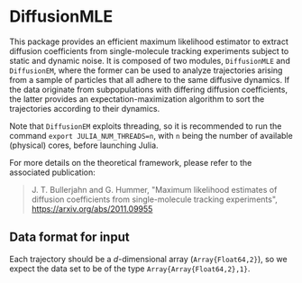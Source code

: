 # DiffusionMLE

This package provides an efficient maximum likelihood estimator to extract diffusion coefficients from single-molecule tracking experiments subject to static and dynamic noise.  It is composed of two modules, <code>DiffusionMLE</code> and <code>DiffusionEM</code>, where the former can be used to analyze trajectories arising from a sample of particles that all adhere to the same diffusive dynamics.  If the data originate from subpopulations with differing diffusion coefficients, the latter provides an expectation-maximization algorithm to sort the trajectories according to their dynamics.  

Note that <code>DiffusionEM</code> exploits threading, so it is recommended to run the command <code>export JULIA_NUM_THREADS=n</code>, with <code>n</code> being the number of available (physical) cores, before launching Julia.  

For more details on the theoretical framework, please refer to the associated publication:
> J. T. Bullerjahn and G. Hummer, "Maximum likelihood estimates of diffusion coefficients from single-molecule tracking experiments", https://arxiv.org/abs/2011.09955



## Data format for input

Each trajectory should be a $d$-dimensional array (<code>Array{Float64,2}</code>), so we expect the data set to be of the type <code>Array{Array{Float64,2},1}</code>.  